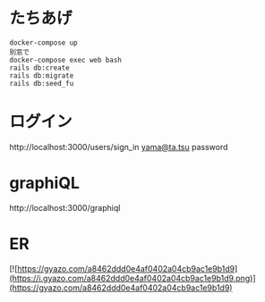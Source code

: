 # たちあげ
```
docker-compose up
別窓で
docker-compose exec web bash
rails db:create
rails db:migrate
rails db:seed_fu
```

# ログイン
http://localhost:3000/users/sign_in
yama@ta.tsu
password

# graphiQL
http://localhost:3000/graphiql

# ER
[![https://gyazo.com/a8462ddd0e4af0402a04cb9ac1e9b1d9](https://i.gyazo.com/a8462ddd0e4af0402a04cb9ac1e9b1d9.png)](https://gyazo.com/a8462ddd0e4af0402a04cb9ac1e9b1d9)
